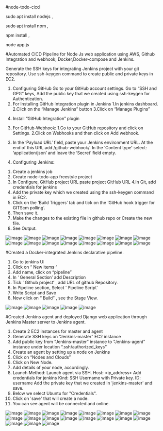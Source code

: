 #node-todo-cicd

sudo apt install nodejs ,

sudo apt install npm ,

npm install ,

node app.js 

#Automated CICD Pipeline for Node Js web application using AWS, Github Integration and webhook, Docker,Docker-compose and Jenkins.

Generate the SSH keys for integrating  Jenkins project with your git repository. Use ssh-keygen command to create public and private keys in EC2.
1) Configuring GitHub
  Go to your GitHub account settings.
  Go to “SSH and GPG” keys, Add the public key that we created using ssh-keygen for Authentication.
2)  For Installing GitHub Integration plugin in Jenkins
  1.In jenkins dashboard.
  2.Click on the “Manage Jenkins” button 
  3.Click on “Manage Plugins”
  4. Install “GitHub Integration” plugin
3) For GitHub-Webhook:
  1.Go to your GitHub repository and click on Settings.
  2.Click on Webhooks and then click on Add webhook.
  3. In the ‘Payload URL’ field, paste your Jenkins environment URL. At the end of this URL add /github-webhook/. In the ‘Content type’ select: ‘application/json’ and leave the ‘Secret’ field empty.
4) Configuring Jenkins:
  1. Create a jenkins job
  2. Create node-todo-app freestyle project
  3. In Configure, GitHub project URL paste project GitHub URL
  4.In Git, add credentials for jenkins
  5. Add the private key which we created using the ssh-keygen command in EC2.
  6. Click on the ‘Build Triggers’ tab and tick on the ‘GitHub hook trigger for GITScm polling’.
  7. Then save it.
  8.  Make the changes to the existing file in github repo or  Create the new file.
  9. See Output.

![image](https://github.com/pradip2994/jenkins-CICD-main/assets/124191442/7ad72692-b93d-4c02-b83a-053fc0d2fa2f)
![image](https://github.com/pradip2994/jenkins-CICD-main/assets/124191442/06ee70db-2fdb-41ad-84e3-2b53c4a3d25e)
![image](https://github.com/pradip2994/jenkins-CICD-main/assets/124191442/954cc886-5199-4f28-98be-3eb6242a5aa2)
![image](https://github.com/pradip2994/jenkins-CICD-main/assets/124191442/6d83d36e-0ed4-4242-a236-4331f2758caa)
![image](https://github.com/pradip2994/jenkins-CICD-main/assets/124191442/84ddcd7e-7fc5-47e0-8e1f-5a93c4040d52)
![image](https://github.com/pradip2994/jenkins-CICD-main/assets/124191442/6a5d7f5b-d153-459f-8416-5fb5c6d7e6d8)
![image](https://github.com/pradip2994/jenkins-CICD-main/assets/124191442/06665804-5c2d-406e-beb4-5aea2dbc7e80)
![image](https://github.com/pradip2994/jenkins-CICD-main/assets/124191442/c6d76680-da93-4dd6-964a-e0bf545d5dc7)
![image](https://github.com/pradip2994/jenkins-CICD-main/assets/124191442/8a24a387-fa11-4533-a6d0-8576347e52c9)
![image](https://github.com/pradip2994/jenkins-CICD-main/assets/124191442/de1b1e4b-d8ef-47b8-a72f-c90fec9a5469)
![image](https://github.com/pradip2994/jenkins-CICD-main/assets/124191442/a77e6e14-299b-44f6-8528-f4a670a89c98)
![image](https://github.com/pradip2994/jenkins-CICD-main/assets/124191442/3a8cb2f6-5851-4eb7-a85d-98983dbe2ccb)
![image](https://github.com/pradip2994/jenkins-CICD-main/assets/124191442/01f006e5-249c-4b77-89d7-28034c790489)
![image](https://github.com/pradip2994/jenkins-CICD-main/assets/124191442/da389f0e-3bae-48fd-87ee-5d132e92ba5e)
![image](https://github.com/pradip2994/jenkins-CICD-main/assets/124191442/03d413d9-15bc-41d0-a744-4c13d8d8c7ad)
![image](https://github.com/pradip2994/jenkins-CICD-main/assets/124191442/9c4cb53f-f729-4959-8832-e550d4346571)


#Created a Docker-integrated Jenkins declarative pipeline.

1) Go to jenkins UI
2) Click on “ New items ”
3) Add name, click on “pipeline”
4) In ‘ General Section’ add Description
5) Tick ‘ Github project’ , add URL of github Repository.
6) In Pipeline section, Select ‘ Pipeline Script’
7) Write Script and Save
8) Now click on “ Build” , see the Stage View.


![image](https://github.com/pradip2994/jenkins-CICD-main/assets/124191442/ece0a902-5958-442b-8abe-87dc77d10c19)
![image](https://github.com/pradip2994/jenkins-CICD-main/assets/124191442/35539d07-8d2a-4bc7-817b-9675cae34067)
![image](https://github.com/pradip2994/jenkins-CICD-main/assets/124191442/5eeb498f-a4a5-426d-8363-836a4c6b503a)
![image](https://github.com/pradip2994/jenkins-CICD-main/assets/124191442/635a8e8a-258b-4689-b666-c140a9666d67)
![image](https://github.com/pradip2994/jenkins-CICD-main/assets/124191442/d53c6624-1b5d-45ca-b4b8-338782ec5d73)



#Created Jenkins agent and deployed Django web application through Jenkins Master server to Jenkins agent.

1) Create 2 EC2 instances for master and agent
2) Generate SSH keys on “Jenkins-master” EC2 instance
3) Add public key from “Jenkins-master” instance to “Jenkins-agent” instance under location “.ssh/authorized_keys”
4) Create an agent by setting up a node on Jenkins
5) Click on “Nodes and Clouds”
6) Click on New Node.
7) Add details of your node, accordingly.
8) Launch Method: Launch agent via SSH.
  Host: <ip_address>
  Add credentials for jenkins
  Kind: SSH Username with Private key.
  ID: username
  Add the private key that we created in 'jenkins-master' and save.
9) Below we select Ubuntu for "Credentials".
10) Click on 'save' that will create a node.
11) You can see agent will be connected and online.


![image](https://github.com/pradip2994/jenkins-CICD-main/assets/124191442/2d84729b-6fa1-4c3d-8a96-e7127f04de3c)
![image](https://github.com/pradip2994/jenkins-CICD-main/assets/124191442/75c9012d-c746-4ce3-bbb6-51c9d71c13e2)
![image](https://github.com/pradip2994/jenkins-CICD-main/assets/124191442/12bf78ab-18be-4342-a146-90bbd8b6b422)
![image](https://github.com/pradip2994/jenkins-CICD-main/assets/124191442/a51435d8-208b-4110-a735-1a26041468ab)
![image](https://github.com/pradip2994/jenkins-CICD-main/assets/124191442/51db0ce7-6c96-44d0-a883-3e92c69eea05)
![image](https://github.com/pradip2994/jenkins-CICD-main/assets/124191442/84de340c-8ab4-44fd-8023-656964f790d5)
![image](https://github.com/pradip2994/jenkins-CICD-main/assets/124191442/07107521-4d6e-4309-9bd7-6f1b9617991f)
![image](https://github.com/pradip2994/jenkins-CICD-main/assets/124191442/b8ddc21d-58a5-41e7-97ce-0c8286d4f069)
![image](https://github.com/pradip2994/jenkins-CICD-main/assets/124191442/0664f253-ee8c-426a-827e-7a61e528e497)
![image](https://github.com/pradip2994/jenkins-CICD-main/assets/124191442/47ea14f1-b1d2-488e-b8c7-5160d08be670)
![image](https://github.com/pradip2994/jenkins-CICD-main/assets/124191442/c3f1cc8f-7bc0-456f-95bf-b0abb3fae3f2)
![image](https://github.com/pradip2994/jenkins-CICD-main/assets/124191442/e7c83c59-8efc-4f9c-9905-82d31faca732)
![image](https://github.com/pradip2994/jenkins-CICD-main/assets/124191442/2913d260-d11b-48f7-aa5e-56e3f31d2f70)
![image](https://github.com/pradip2994/jenkins-CICD-main/assets/124191442/77ce85f3-49a4-4884-80fa-84dabe34e88b)
![image](https://github.com/pradip2994/jenkins-CICD-main/assets/124191442/f792713c-2856-4a4b-a078-8ae7ae5e3baf)
![image](https://github.com/pradip2994/jenkins-CICD-main/assets/124191442/a60d95ab-857f-45bc-8128-c99f9d27dd83)
![image](https://github.com/pradip2994/jenkins-CICD-main/assets/124191442/e5fccce8-a81b-4578-9ea7-21aedb65536b)
![image](https://github.com/pradip2994/jenkins-CICD-main/assets/124191442/ff5476c9-a5e4-4ecb-9ab1-4eaf5e9e8d32)
![image](https://github.com/pradip2994/jenkins-CICD-main/assets/124191442/33d8a198-8923-4ad1-a1ba-addfa74dd3e0)


